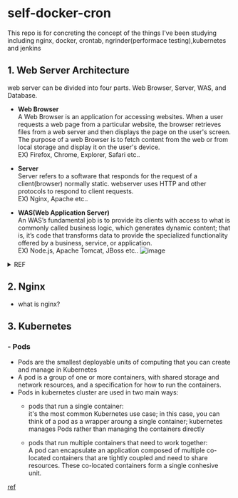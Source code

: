 # self-docker-cron
This repo is for concreting the concept of the things I've been studying including nginx, docker, crontab, ngrinder(performace testing),kubernetes and jenkins


## 1. Web Server Architecture
web server can be divided into four parts. 
Web Browser, Server, WAS, and Database.
- <b> Web Browser <br> </b>
 A Web Browser is an application for accessing websites. When a user requests a web page from a particular website, the browser retrieves files from a web server and then displays the page on the user's screen.
The purpose of a web Browser is to fetch content from the web or from local storage and display it on the user's device.<br>
EX) Firefox, Chrome, Explorer, Safari etc..

- <b> Server <br> </b>
Server refers to a software that responds for the request of a client(browser) normally static. webserver uses HTTP and other protocols to respond to client requests.<br>
EX) Nginx, Apache etc..
 
- <b> WAS(Web Application Server) <br> </b>
An WAS’s fundamental job is to provide its clients with access to what is commonly called business logic, which generates dynamic content; that is, it’s code that transforms data to provide the specialized functionality offered by a business, service, or application.<br>
EX) Node.js, Apache Tomcat, JBoss etc..
![image](https://github.com/parc02/git_java/assets/148880521/0a84961e-d260-427e-b00e-f085d568f58c)

<details> <summary>REF</summary>
https://en.wikipedia.org/wiki/Web_browser <br>
https://www.nginx.com/resources/glossary/application-server-vs-web-server/ <br>
https://blog.naver.com/gi_balja/223028077537
</details>

## 2. Nginx

- what is nginx?

## 3. Kubernetes

### <b>- Pods <br></b>
  - Pods are the smallest deployable units of computing that you can create and manage in Kubernetes
  - A pod is a group of one or more containers, with shared storage and network resources, and a specification for how to run the containers. 
- Pods in kubernetes cluster are used in two main ways:
  - pods that run a single container: <br>
 it's the most common Kubernetes use case; in this case, you can think of a pod as a wrapper aroung a single container; kubernetes manages Pods rather than managing the containers directly
    
  - pods that run multiple containers that need to work together: <br>
 A pod can encapsulate an application composed of multiple co-located containers that are tightly coupled and need to share resources. These co-located containers form a single conhesive unit.

[ref](https://kubernetes.io/docs/concepts/workloads/pods/#workload-resources-for-managing-pods)

